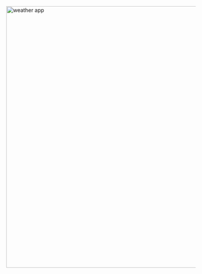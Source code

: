 <img width="698" alt="weather app" src="https://github.com/Bukhariu33/simple/assets/101917043/493d350b-022b-4047-bcf0-5c603245fd5c">
